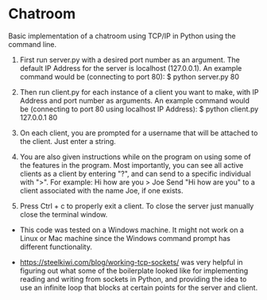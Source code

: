 # Chatroom

Basic implementation of a chatroom using TCP/IP in Python using the command line.

1. First run server.py with a desired port number as an argument. The default IP Address for the server is localhost (127.0.0.1).
An example command would be (connecting to port 80):
$ python server.py 80

2. Then run client.py for each instance of a client you want to make, with IP Address and port number as arguments.
An example command would be (connecting to port 80 using localhost IP Address):
$ python client.py 127.0.0.1 80

3. On each client, you are prompted for a username that will be attached to the client. Just enter a string.

4. You are also given instructions while on the program on using some of the features in the program. 
Most importantly, you can see all active clients as a client by entering "?", and can send to a specific individual with ">".
For example:
Hi how are you > Joe
Send "Hi how are you" to a client associated with the name Joe, if one exists.

5. Press Ctrl + c to properly exit a client. To close the server just manually close the terminal window. 


* This code was tested on a Windows machine. It might not work on a Linux or Mac machine since the Windows command prompt has 
different functionality.

* https://steelkiwi.com/blog/working-tcp-sockets/ was very helpful in figuring out what some of the boilerplate looked like
for implementing reading and writing from sockets in Python, and providing the idea to use an infinite loop that blocks at certain points for the server and client.
